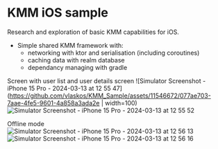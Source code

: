 # KMM iOS sample
Research and exploration of basic KMM capabilities for iOS.
- Simple shared KMM framework with:
  - networking with ktor and serialisation (including coroutines)
  - caching data with realm database
  - dependancy managing with gradle
 
Screen with user list and user details screen
![Simulator Screenshot - iPhone 15 Pro - 2024-03-13 at 12 55 47](https://github.com/vlaskos/KMM_Sample/assets/11546672/077ae703-7aae-4fe5-9601-4a858a3ada2e | width=100)
![Simulator Screenshot - iPhone 15 Pro - 2024-03-13 at 12 55 52](https://github.com/vlaskos/KMM_Sample/assets/11546672/871894ea-db09-48ad-ae5f-741caee2a392)

Offline mode
![Simulator Screenshot - iPhone 15 Pro - 2024-03-13 at 12 56 13](https://github.com/vlaskos/KMM_Sample/assets/11546672/5a0d0786-cc6c-480d-a4a8-efe581a62e67)
![Simulator Screenshot - iPhone 15 Pro - 2024-03-13 at 12 56 16](https://github.com/vlaskos/KMM_Sample/assets/11546672/c8feb538-7233-41d2-8738-e10efc56a4db)

